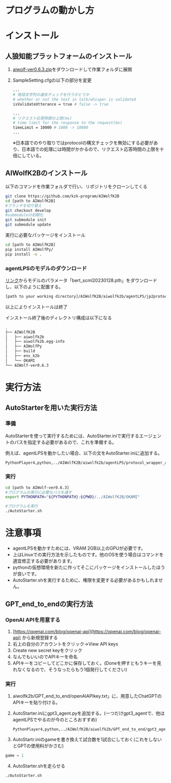 # プログラムの動かし方

# インストール

## 人狼知能プラットフォームのインストール

1. [aiwolf-ver0.6.3.zip](http://aiwolf.org/server)をダウンロードして作業フォルダに展開
2. SampleSetting.cfgの以下の部分を変更
    
    ```bash
    ...
    # 発話文字列の違反チェックを行うかどうか
    # whether or not the text in talk/whisper is validated
    isValidateUtterance = true # false -> true
    
    ...
    # リクエスト応答時間の上限(ms)
    # time limit for the response to the request(ms)
    timeLimit = 10000 # 1000 -> 10000
    ...
    ```
    
    ※日本語でのやり取りではprotocolの構文チェックを無効にする必要があり、日本語での処理には時間がかかるので、リクエスト応答時間の上限を十倍にしている。
    

## AIWolfK2Bのインストール

以下のコマンドを作業フォルダで行い、リポジトリをクローンしてくる

```bash
git clone https://github.com/kzk-program/AIWolfK2B
cd [path to AIWolfK2B]
#ブランチを切り替え
git checkout develop
#submoduleの初期化
git submodule init
git submodule update
```

実行に必要なパッケージをインストール

```bash
cd [path to AIWolfK2B]
pip install AIWolfPy/
pip install -e .
```

### agentLPSのモデルのダウンロード

[リンク](https://drive.google.com/file/d/1bdND3nUUORjQyAkipM_NAEuglDpH54bC/view?usp=share_link)からモデルのパラメータ「bert_scml20230128.pth」をダウンロードし、以下のように配置する。

```bash
[path to your working directory]/AIWolfK2B/aiwolfk2b/agentLPS/jp2protocol_model/bert_scml20230128.pth
```

以上によりインストールは終了

インストール終了後のディレクトリ構成は以下になる

```bash
.
├── AIWolfK2B
│   ├── aiwolfk2b
│   ├── aiwolfk2b.egg-info
│   ├── AIWolfPy
│   ├── build
│   ├── env_k2b
│   └── OKAMI
└── AIWolf-ver0.6.3
```

# 実行方法

## AutoStarterを用いた実行方法

### 準備

AutoStarterを使って実行するためには、AutoStarter.iniで実行するエージェントのパスを指定する必要があるので、これを準備する。

例えば、agentLPSを動かしたい場合、以下の文をAutoStarter.iniに追加する。

```bash
PythonPlayer4,python,../AIWolfK2B/aiwolfk2b/agentLPS/protocol_wrapper_agent.py
```

### 実行

```bash
cd [path to AIWolf-ver0.6.3]
#プログラムの実行に必要なパスを通す
export PYTHONPATH="${PYTHONPATH}:${PWD}/../AIWolfK2B/OKAMI"

#プログラムを実行
./AutoStarter.sh
```

# 注意事項

- agentLPSを動かすためには、VRAM 2GB以上のGPUが必要です。
- 上はLinuxでの実行方法を示したものです。他のOSを使う場合はコマンドを適宜修正する必要があります。
- pythonの仮想環境を新たに作ってそこにパッケージをインストールしたほうが良いです。
- AutoStarter.shを実行するために、権限を変更する必要があるかもしれません。

## GPT_end_to_endの実行方法

### OpenAI APIを用意する

1. [https://openai.com/blog/openai-api](https://openai.com/blog/openai-api) から新規登録する
2. 右上の自分のアカウントをクリック→View API keys
3. Create new secret keyをクリック
4. なんでもいいのでAPIキーを命名
5. APIキーをコピーしてどこかに保存しておく。(Doneを押すともうキーを見れなくなるので、そうなったらもう1個発行してください)

### 実行

1. aiwolfk2b/GPT_end_to_end/openAIAPIkey.txt」に、用意したChatGPTのAPIキーを貼り付ける。
2. AutoStarter.iniにgpt3_agent.pyを追加する。(一つだけgpt3_agentで、他はagentLPSでやるのが今のところおすすめ)
    
    ```
    PythonPlayer4,python,../AIWolfK2B/aiwolfk2b/GPT_end_to_end/gpt3_agent.py
    ```
    
3. AutoStartr.iniのgameを書き換えて試合数を1試合にしておく(これをしないとGPTの使用料がかさむ)

```jsx
game = 1
```
4. AutoStarter.shを走らせる
```bash
./AutoStarter.sh
```